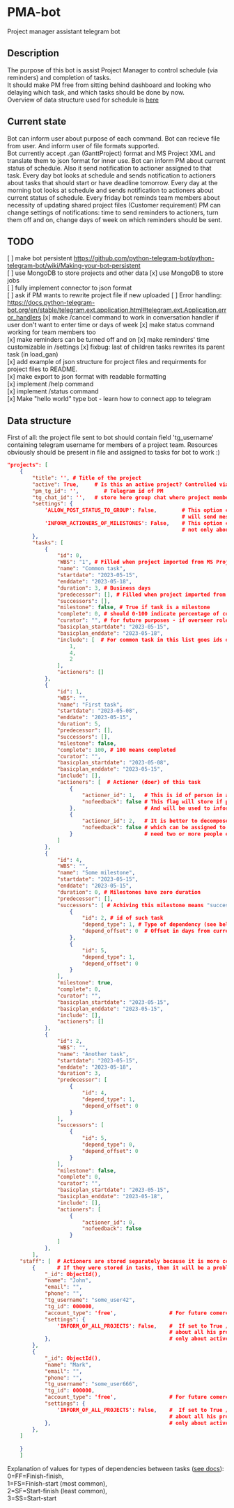 # PMA-bot

Project manager assistant telegram bot

## Description

The purpose of this bot is assist Project Manager to control schedule (via reminders) and completion of tasks.  
It should make PM free from sitting behind dashboard and looking who delaying which task, and which tasks should be done by now.  
Overview of data structure used for schedule is [here](#data-structure)  

## Current state

Bot can inform user about purpose of each command.
Bot can recieve file from user. And inform user of file formats supported.  
Bot currently accept .gan (GanttProject) format and MS Project XML and translate them to json format for inner use.
Bot can inform PM about current status of schedule. Also it send notification to actioner assigned to that task.
Every day bot looks at schedule and sends notification to actioners about tasks that should start or have deadline tomorrow.
Every day at the morning bot looks at schedule and sends notification to actioners about current status of schedule.
Every friday bot reminds team members about necessity of updating shared project files (Customer requirement)
PM can change settings of notifications: time to send reminders to actioners, turn them off and on, change days of week on which reminders should be sent.

## TODO

[ ] make bot persistent https://github.com/python-telegram-bot/python-telegram-bot/wiki/Making-your-bot-persistent  
    [ ] use MongoDB to store projects and other data
    [x] use MongoDB to store jobs  
[ ] fully implement connector to json format  
[ ] ask if PM wants to rewrite project file if new uploaded
[ ] Error handling: https://docs.python-telegram-bot.org/en/stable/telegram.ext.application.html#telegram.ext.Application.error_handlers
[x] make /cancel command to work in conversation handler if user don't want to enter time or days of week
[x] make status command working for team members too  
[x] make reminders can be turned off and on
[x] make reminders' time customizable in /settings
[x] fixbug: last of children tasks rewrites its parent task (in load_gan)  
[x] add example of json structure for project files and requirments for project files to README.  
[x] make export to json format with readable formatting  
[x] implement /help command  
[x] implement /status command  
[x] Make "hello world" type bot - learn how to connect app to telegram  

## Data structure

First of all: the project file sent to bot should contain field 'tg_username' containing telegram username for members of a project team. Resources obviously should be present in file and assigned to tasks for bot to work :)

```json
"projects": [                           
    {
        "title": '', # Title of the project
        "active": True,     # Is this an active project? Controlled via settings and used in /status command
        "pm_tg_id": '',        # Telegram id of PM  
        "tg_chat_id": '',   # store here group chat where project members discuss project
        "settings": {
            'ALLOW_POST_STATUS_TO_GROUP': False,        # This option controls whether /status command from group chat 
                                                        # will send message  to group chat or directly to user
            'INFORM_ACTIONERS_OF_MILESTONES': False,    # This option controls whether participants will be informed 
                                                        # not only about tasks but about milestones too
        },
        "tasks": [
            {
                "id": 0,
                "WBS": "1", # Filled when project imported from MS Project, otherwise it's empty; bot not using it for now.
                "name": "Common task",
                "startdate": "2023-05-15",
                "enddate": "2023-05-18",
                "duration": 3, # Business days
                "predecessor": [], # Filled when project imported from MS Project, otherwise it's empty; bot not using it for now.
                "successors": [], 
                "milestone": false, # True if task is a milestone
                "complete": 0, # should 0-100 indicate percentage of completion
                "curator": "", # for future purposes - if overseer role will be needed
                "basicplan_startdate": "2023-05-15",
                "basicplan_enddate": "2023-05-18",
                "include": [  # For common task in this list goes ids of included subtasks. 
                    1,
                    4,
                    2
                ],
                "actioners": []
            },
            {
                "id": 1,
                "WBS": "",
                "name": "First task",
                "startdate": "2023-05-08",
                "enddate": "2023-05-15",
                "duration": 5,
                "predecessor": [],
                "successors": [],
                "milestone": false,
                "complete": 100, # 100 means completed
                "curator": "",
                "basicplan_startdate": "2023-05-08",
                "basicplan_enddate": "2023-05-15",
                "include": [],
                "actioners": [  # Actioner (doer) of this task
                    {
                        "actioner_id": 1,   # This is id of person in actioners list below
                        "nofeedback": false # This flag will store if person didn't respond on last reminder
                    },                      # And will be used to inform PM that this task may lack of attention 
                    {
                        "actioner_id": 2,   # It is better to decompose project to small task  
                        "nofeedback": false # which can be assigned to one doer, but some tasks (like moving furniture)
                    }                       # need two or more people envolved
                ]
            },
            {
                "id": 4,
                "WBS": "",
                "name": "Some milestone",
                "startdate": "2023-05-15",
                "enddate": "2023-05-15",
                "duration": 0, # Milestones have zero duration
                "predecessor": [],
                "successors": [ # Achiving this milestone means "successors" task started
                    {
                        "id": 2, # id of such task
                        "depend_type": 1, # Type of dependency (see below)
                        "depend_offset": 0  # Offset in days from current task (negative number means its earlier in time)
                    },
                    {
                        "id": 5,
                        "depend_type": 1,
                        "depend_offset": 0
                    }
                ],
                "milestone": true,
                "complete": 0,
                "curator": "",
                "basicplan_startdate": "2023-05-15",
                "basicplan_enddate": "2023-05-15",
                "include": [],
                "actioners": []
            },
            {
                "id": 2,
                "WBS": "",
                "name": "Another task",
                "startdate": "2023-05-15",
                "enddate": "2023-05-18",
                "duration": 3,
                "predecessor": [
                    {
                        "id": 4,
                        "depend_type": 1,
                        "depend_offset": 0
                    }
                ],
                "successors": [
                    {
                        "id": 5,
                        "depend_type": 0,
                        "depend_offset": 0
                    }
                ],
                "milestone": false,
                "complete": 0,
                "curator": "",
                "basicplan_startdate": "2023-05-15",
                "basicplan_enddate": "2023-05-18",
                "include": [],
                "actioners": [
                    {
                        "actioner_id": 0,
                        "nofeedback": false
                    }
                ]
            },        
        ],
    "staff": [  # Actioners are stored separately because it is more convinient to write tg_id
        {       # If they were stored in tasks, then it will be a problem to write tg_id in each task
            "_id": ObjectId(),
            "name": "John",
            "email": "",
            "phone": "",
            "tg_username": "some_user42", 
            "tg_id": 000000,
            "account_type": 'free',                 # For future comercial use
            "settings": {
                'INFORM_OF_ALL_PROJECTS': False,    #  If set to True /status command will inform PM 
                                                    # about all his projects, otherwise   
            },                                      # only about active project  
        },
        {
            "_id": ObjectId(),
            "name": "Mark",
            "email": "",
            "phone": "",
            "tg_username": "some_user666",
            "tg_id": 000000,
            "account_type": 'free',                 # For future comercial use
            "settings": {
                'INFORM_OF_ALL_PROJECTS': False,    #  If set to True /status command will inform PM 
                                                    # about all his projects, otherwise   
            },                                      # only about active project  
        },
    ]
        
    }
    ]

```

Explanation of values for types of dependencies between tasks ([see docs](https://learn.microsoft.com/en-us/office-project/xml-data-interchange/xml-schema-for-the-tasks-element?view=project-client-2016)):  
0=FF=Finish-finish,  
1=FS=Finish-start (most common),  
2=SF=Start-finish (least common),  
3=SS=Start-start
